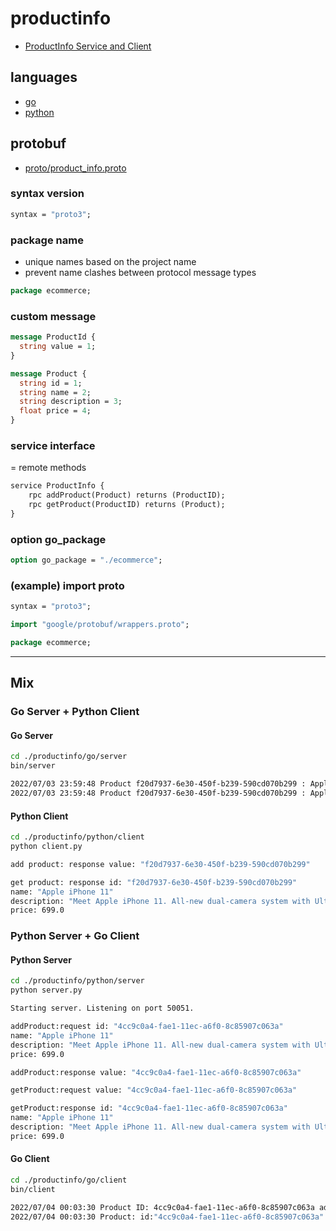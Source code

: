 # productinfo

- [ProductInfo Service and Client](https://github.com/grpc-up-and-running/samples/tree/master/ch02)

## languages

- [go](go/README.md)
- [python](python/README.md)

## protobuf

- [proto/product_info.proto](proto/product_info.proto)

### syntax version

```proto
syntax = "proto3";
```

### package name

- unique names based on the project name
- prevent name clashes between protocol message types

```proto
package ecommerce;
```

### custom message

```proto
message ProductId {
  string value = 1;
}
```

```proto
message Product {
  string id = 1;
  string name = 2;
  string description = 3;
  float price = 4;
}
```

### service interface

= remote methods

```proto
service ProductInfo {
    rpc addProduct(Product) returns (ProductID);
    rpc getProduct(ProductID) returns (Product);
}
```

### option go_package

```proto
option go_package = "./ecommerce";
```

### (example) import proto

```proto
syntax = "proto3";

import "google/protobuf/wrappers.proto";

package ecommerce;
```

---

## Mix

### Go Server + Python Client

#### Go Server

```bash
cd ./productinfo/go/server
bin/server
```

```bash
2022/07/03 23:59:48 Product f20d7937-6e30-450f-b239-590cd070b299 : Apple iPhone 11 - Added.
2022/07/03 23:59:48 Product f20d7937-6e30-450f-b239-590cd070b299 : Apple iPhone 11 - Retrieved.
```

#### Python Client

```bash
cd ./productinfo/python/client
python client.py
```

```bash
add product: response value: "f20d7937-6e30-450f-b239-590cd070b299"

get product: response id: "f20d7937-6e30-450f-b239-590cd070b299"
name: "Apple iPhone 11"
description: "Meet Apple iPhone 11. All-new dual-camera system with Ultra Wide and Night mode."
price: 699.0
```

### Python Server + Go Client

#### Python Server

```bash
cd ./productinfo/python/server
python server.py
```

```bash
Starting server. Listening on port 50051.
```

```bash
addProduct:request id: "4cc9c0a4-fae1-11ec-a6f0-8c85907c063a"
name: "Apple iPhone 11"
description: "Meet Apple iPhone 11. All-new dual-camera system with Ultra Wide and Night mode."
price: 699.0

addProduct:response value: "4cc9c0a4-fae1-11ec-a6f0-8c85907c063a"

getProduct:request value: "4cc9c0a4-fae1-11ec-a6f0-8c85907c063a"

getProduct:response id: "4cc9c0a4-fae1-11ec-a6f0-8c85907c063a"
name: "Apple iPhone 11"
description: "Meet Apple iPhone 11. All-new dual-camera system with Ultra Wide and Night mode."
price: 699.0
```

#### Go Client

```bash
cd ./productinfo/go/client
bin/client
```

```bash
2022/07/04 00:03:30 Product ID: 4cc9c0a4-fae1-11ec-a6f0-8c85907c063a added successfully
2022/07/04 00:03:30 Product: id:"4cc9c0a4-fae1-11ec-a6f0-8c85907c063a" name:"Apple iPhone 11" description:"Meet Apple iPhone 11. All-new dual-camera system with Ultra Wide and Night mode." price:699
```
